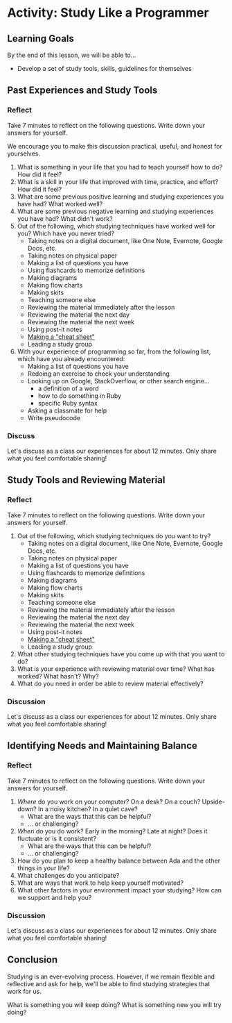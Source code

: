 # Activity: Study Like a Programmer

## Learning Goals

By the end of this lesson, we will be able to...

- Develop a set of study tools, skills, guidelines for themselves

## Past Experiences and Study Tools

### Reflect

Take 7 minutes to reflect on the following questions. Write down your answers for yourself.

We encourage you to make this discussion practical, useful, and honest for yourselves.

1. What is something in your life that you had to teach yourself how to do? How did it feel?
1. What is a skill in your life that improved with time, practice, and effort? How did it feel?
1. What are some previous positive learning and studying experiences you have had? What worked well?
1. What are some previous negative learning and studying experiences you have had? What didn't work?
1. Out of the following, which studying techniques have worked well for you? Which have you never tried?
    - Taking notes on a digital document, like One Note, Evernote, Google Docs, etc.
    - Taking notes on physical paper
    - Making a list of questions you have
    - Using flashcards to memorize definitions
    - Making diagrams
    - Making flow charts
    - Making skits
    - Teaching someone else
    - Reviewing the material immediately after the lesson
    - Reviewing the material the next day
    - Reviewing the material the next week
    - Using post-it notes
    - [Making a "cheat sheet"](https://en.wikipedia.org/wiki/Cheat_sheet)
    - Leading a study group
1. With your experience of programming so far, from the following list, which have you already encountered:
    - Making a list of questions you have
    - Redoing an exercise to check your understanding
    - Looking up on Google, StackOverflow, or other search engine...
        - a definition of a word
        - how to do something in Ruby
        - specific Ruby syntax
    - Asking a classmate for help
    - Write pseudocode

### Discuss

Let's discuss as a class our experiences for about 12 minutes. Only share what you feel comfortable sharing!

## Study Tools and Reviewing Material

### Reflect

Take 7 minutes to reflect on the following questions. Write down your answers for yourself.

1. Out of the following, which studying techniques do you want to try?
    - Taking notes on a digital document, like One Note, Evernote, Google Docs, etc.
    - Taking notes on physical paper
    - Making a list of questions you have
    - Using flashcards to memorize definitions
    - Making diagrams
    - Making flow charts
    - Making skits
    - Teaching someone else
    - Reviewing the material immediately after the lesson
    - Reviewing the material the next day
    - Reviewing the material the next week
    - Using post-it notes
    - [Making a "cheat sheet"](https://en.wikipedia.org/wiki/Cheat_sheet)
    - Leading a study group
1. What other studying techniques have you come up with that you want to do?
1. What is your experience with reviewing material over time? What has worked? What hasn't? Why?
1. What do you need in order be able to review material effectively?

### Discussion

Let's discuss as a class our experiences for about 12 minutes. Only share what you feel comfortable sharing!

## Identifying Needs and Maintaining Balance

### Reflect

Take 7 minutes to reflect on the following questions. Write down your answers for yourself.

1. _Where_ do you work on your computer? On a desk? On a couch? Upside-down? In a noisy kitchen? In a quiet cave?
    - What are the ways that this can be helpful?
    - ... or challenging?
1. _When_ do you do work? Early in the morning? Late at night? Does it fluctuate or is it consistent? 
    - What are the ways that this can be helpful?
    - ... or challenging?
1. How do you plan to keep a healthy balance between Ada and the other things in your life?
1. What challenges do you anticipate?
1. What are ways that work to help keep yourself motivated?
1. What other factors in your environment impact your studying? How can we support and help you?

### Discussion

Let's discuss as a class our experiences for about 12 minutes. Only share what you feel comfortable sharing!

## Conclusion

Studying is an ever-evolving process. However, if we remain flexible and reflective and ask for help, we'll be able to find studying strategies that work for us.

What is something you will keep doing? What is something new you will try doing?